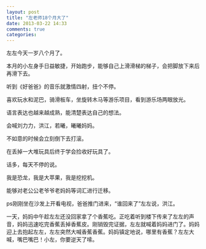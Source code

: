 ```yaml
---
layout: post
title: "左老师18个月大了"
date: 2013-03-22 14:33
comments: true
categories: 
---
```


左左今天一岁八个月了。

本月的小左身手日益敏捷，开始跑步，能够自己上滑滑梯的梯子，会把脚放下来后再滑下去。

听到《好爸爸》的音乐就激情四射，扭个不停。

喜欢玩水和泥巴，骑滑板车，坐旋转木马等游乐项目，看到游乐场两眼放光。

语言表达也越来越成熟，能清楚表达自己的想法。

会喊刘力力，洪江，若曦，曦曦妈妈。

不如意的时候会立刻倒下去打滚。

在丢掉一大堆玩具后终于学会捡收好玩具了。

话多，每天不停的说。

我是恐龙，我是大苹果，我是挖挖机。

能够对老公公老爷爷老妈妈等词汇进行迁移。

ps刚刚坐在沙发上开看电视，爸爸推门进来，“谁回来了”左左说，洪江。

一天，妈妈中午趁左左还没回家拿了个香蕉吃。正吃着听到楼下传来了左左的声音，妈妈迅速吃完香蕉丢掉香蕉皮。刚销毁完证据，左左就喊着妈妈进门了。妈妈迎上去抱起左左，左左突然大喊香蕉香蕉。妈妈镇定地说，哪里有香蕉？左左大喊，嘴巴嘴巴！小左，你要逆天了嗦。


